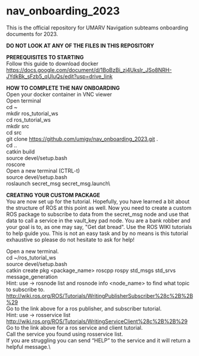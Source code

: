 # nav_onboarding_2023
This is the official repository for UMARV Navigation subteams onboarding documents for 2023. 

**DO NOT LOOK AT ANY OF THE FILES IN THIS REPOSITORY**

**PREREQUISITES TO STARTING**\
Follow this guide to download docker https://docs.google.com/document/d/1BoBzBi_zj4UksIr_JSo8NRH-JYdkBk_sFzb5_qUIuQs/edit?usp=drive_link

**HOW TO COMPLETE THE NAV ONBOARDING** \
Open your docker container in VNC viewer \
Open terminal\
cd ~\
mkdir ros_tutorial_ws\
cd ros_tutorial_ws\
mkdir src\
cd src\
git clone https://github.com/umigv/nav_onboarding_2023.git .\
cd ..\
catkin build\
source devel/setup.bash\
roscore\
Open a new terminal (CTRL-t) \
source devel/setup.bash\
roslaunch secret_msg secret_msg.launch\

**CREATING YOUR CUSTOM PACKAGE**\
You are now set up for the tutorial. Hopefully, you have learned a bit about the structure of ROS at this point as well. Now you need to create a custom ROS package to subscribe to data from the secret_msg node and use that data to call a service in the vault_key pad node. You are a bank robber and your goal is to, as one may say, "Get dat bread". Use the ROS WIKI tutorials to help guide you. This is not an easy task and by no means is this tutorial exhaustive so please do not hesitate to ask for help! 

Open a new terminal.\
cd ~/ros_tutorial_ws\
source devel/setup.bash\
catkin create pkg <package_name> roscpp rospy std_msgs std_srvs message_generation\
Hint: use -> rosnode list and rosnode info <node_name> to find what topic to subscribe to.\
http://wiki.ros.org/ROS/Tutorials/WritingPublisherSubscriber%28c%2B%2B%29 \
Go to the link above for a ros publisher, and subscriber tutorial.\
Hint: use -> rosservice list\
http://wiki.ros.org/ROS/Tutorials/WritingServiceClient%28c%2B%2B%29 \
Go to the link above for a ros service and client tutorial. \
Call the service you found using rosservice list.\
If you are struggling you can send “HELP” to the service and it will return a helpful message.\
